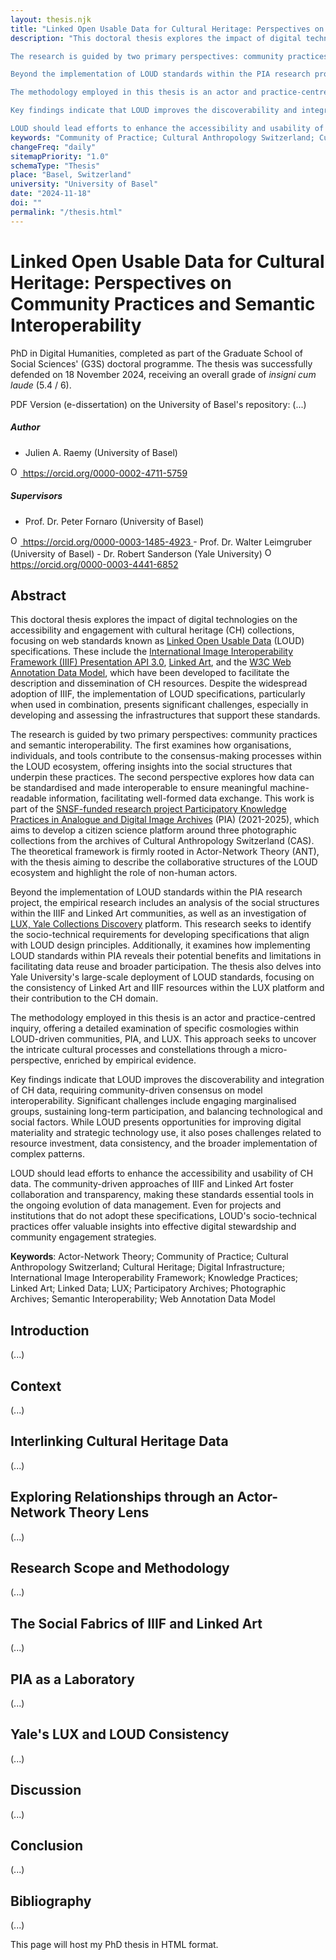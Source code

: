 ```yaml
---
layout: thesis.njk
title: "Linked Open Usable Data for Cultural Heritage: Perspectives on Community Practices and Semantic Interoperability"
description: "This doctoral thesis explores the impact of digital technologies on the accessibility and engagement with cultural heritage (CH) collections, focusing on web standards known as Linked Open Usable Data (LOUD) specifications. These include the International Image Interoperability Framework (IIIF) Presentation API 3.0, Linked Art, and the W3C Web Annotation Data Model, which have been developed to facilitate the description and dissemination of CH resources. Despite the widespread adoption of IIIF, the implementation of LOUD specifications, particularly when used in combination, presents significant challenges, especially in developing and assessing the infrastructures that support these standards.

The research is guided by two primary perspectives: community practices and semantic interoperability. The first examines how organisations, individuals, and tools contribute to the consensus-making processes within the LOUD ecosystem, offering insights into the social structures that underpin these practices. The second perspective explores how data can be standardised and made interoperable to ensure meaningful machine-readable information, facilitating well-formed data exchange. This work is part of the SNSF-funded research project Participatory Knowledge Practices in Analogue and Digital Image Archives (PIA) (2021-2025), which aims to develop a citizen science platform around three photographic collections from the archives of Cultural Anthropology Switzerland (CAS). The theoretical framework is firmly rooted in Actor-Network Theory (ANT), with the thesis aiming to describe the collaborative structures of the LOUD ecosystem and highlight the role of non-human actors.

Beyond the implementation of LOUD standards within the PIA research project, the empirical research includes an analysis of the social structures within the IIIF and Linked Art communities, as well as an investigation of LUX, Yale Collections Discovery platform. This research seeks to identify the socio-technical requirements for developing specifications that align with LOUD design principles. Additionally, it examines how implementing LOUD standards within PIA reveals their potential benefits and limitations in facilitating data reuse and broader participation. The thesis also delves into Yale University's large-scale deployment of LOUD standards, focusing on the consistency of Linked Art and IIIF resources within the LUX platform and their contribution to the CH domain.

The methodology employed in this thesis is an actor and practice-centred inquiry, offering a detailed examination of specific cosmologies within LOUD-driven communities, PIA, and LUX. This approach seeks to uncover the intricate cultural processes and constellations through a micro-perspective, enriched by empirical evidence.

Key findings indicate that LOUD improves the discoverability and integration of CH data, requiring community-driven consensus on model interoperability. Significant challenges include engaging marginalised groups, sustaining long-term participation, and balancing technological and social factors. While LOUD presents opportunities for improving digital materiality and strategic technology use, it also poses challenges related to resource investment, data consistency, and the broader implementation of complex patterns.

LOUD should lead efforts to enhance the accessibility and usability of CH data. The community-driven approaches of IIIF and Linked Art foster collaboration and transparency, making these standards essential tools in the ongoing evolution of data management. Even for projects and institutions that do not adopt these specifications, LOUD's socio-technical practices offer valuable insights into effective digital stewardship and community engagement strategies."
keywords: "Community of Practice; Cultural Anthropology Switzerland; Cultural Heritage; Digital Infrastructure; International Image Interoperability Framework; Linked Art; Linked Data; LUX; Participatory Archives; Photographic Archives; Semantic Interoperability; Socio-technical; Web Annotation Data Model"
changeFreq: "daily"
sitemapPriority: "1.0"
schemaType: "Thesis"
place: "Basel, Switzerland"
university: "University of Basel"
date: "2024-11-18"
doi: ""
permalink: "/thesis.html"
---
```


# Linked Open Usable Data for Cultural Heritage: Perspectives on Community Practices and Semantic Interoperability

PhD in Digital Humanities, completed as part of the Graduate School of Social Sciences' (G3S) doctoral programme. The thesis was successfully defended on 18 November 2024, receiving an overall grade of _insigni cum laude_ (5.4 / 6).

PDF Version (e-dissertation) on the University of Basel's repository: (...)

##### Author 

- Julien A. Raemy (University of Basel) <a href="https://orcid.org/0000-0002-4711-5759" target="_blank">
<img alt="ORCID logo" src="https://info.orcid.org/wp-content/uploads/2019/11/orcid_16x16.png" width="16" height="16" />
https://orcid.org/0000-0002-4711-5759
</a>

##### Supervisors 
- Prof. Dr. Peter Fornaro (University of Basel) <a href="https://orcid.org/0000-0003-1485-4923" target="_blank">
<img alt="ORCID logo" src="https://info.orcid.org/wp-content/uploads/2019/11/orcid_16x16.png" width="16" height="16" />
https://orcid.org/0000-0003-1485-4923
</a>
- Prof. Dr. Walter Leimgruber (University of Basel) 
- Dr. Robert Sanderson (Yale University) <a href="https://orcid.org/0000-0003-4441-6852" target="_blank">
<img alt="ORCID logo" src="https://info.orcid.org/wp-content/uploads/2019/11/orcid_16x16.png" width="16" height="16" />
https://orcid.org/0000-0003-4441-6852
</a>

## Abstract

This doctoral thesis explores the impact of digital technologies on the accessibility and engagement with cultural heritage (CH) collections, focusing on web standards known as [Linked Open Usable Data](loud.html) (LOUD) specifications. These include the [International Image Interoperability Framework (IIIF) Presentation API 3.0](https://iiif.io/api/presentation/3.0/), [Linked Art](https://linked.art), and the [W3C Web Annotation Data Model](https://www.w3.org/TR/annotation-model/), which have been developed to facilitate the description and dissemination of CH resources. Despite the widespread adoption of IIIF, the implementation of LOUD specifications, particularly when used in combination, presents significant challenges, especially in developing and assessing the infrastructures that support these standards.

The research is guided by two primary perspectives: community practices and semantic interoperability. The first examines how organisations, individuals, and tools contribute to the consensus-making processes within the LOUD ecosystem, offering insights into the social structures that underpin these practices. The second perspective explores how data can be standardised and made interoperable to ensure meaningful machine-readable information, facilitating well-formed data exchange. This work is part of the [SNSF-funded research project Participatory Knowledge Practices in Analogue and Digital Image Archives](pia.html) (PIA) (2021-2025), which aims to develop a citizen science platform around three photographic collections from the archives of Cultural Anthropology Switzerland (CAS). The theoretical framework is firmly rooted in Actor-Network Theory (ANT), with the thesis aiming to describe the collaborative structures of the LOUD ecosystem and highlight the role of non-human actors.

Beyond the implementation of LOUD standards within the PIA research project, the empirical research includes an analysis of the social structures within the IIIF and Linked Art communities, as well as an investigation of [LUX, Yale Collections Discovery](https://lux.collections.yale.edu/) platform. This research seeks to identify the socio-technical requirements for developing specifications that align with LOUD design principles. Additionally, it examines how implementing LOUD standards within PIA reveals their potential benefits and limitations in facilitating data reuse and broader participation. The thesis also delves into Yale University's large-scale deployment of LOUD standards, focusing on the consistency of Linked Art and IIIF resources within the LUX platform and their contribution to the CH domain.

The methodology employed in this thesis is an actor and practice-centred inquiry, offering a detailed examination of specific cosmologies within LOUD-driven communities, PIA, and LUX. This approach seeks to uncover the intricate cultural processes and constellations through a micro-perspective, enriched by empirical evidence.

Key findings indicate that LOUD improves the discoverability and integration of CH data, requiring community-driven consensus on model interoperability. Significant challenges include engaging marginalised groups, sustaining long-term participation, and balancing technological and social factors. While LOUD presents opportunities for improving digital materiality and strategic technology use, it also poses challenges related to resource investment, data consistency, and the broader implementation of complex patterns.

LOUD should lead efforts to enhance the accessibility and usability of CH data. The community-driven approaches of IIIF and Linked Art foster collaboration and transparency, making these standards essential tools in the ongoing evolution of data management. Even for projects and institutions that do not adopt these specifications, LOUD's socio-technical practices offer valuable insights into effective digital stewardship and community engagement strategies.



**Keywords**: Actor-Network Theory; Community of Practice; Cultural Anthropology Switzerland; Cultural Heritage; Digital Infrastructure; International Image Interoperability Framework; Knowledge Practices; Linked Art; Linked Data; LUX; Participatory Archives; Photographic Archives; Semantic Interoperability; Web Annotation Data Model

## Introduction

(...)

## Context

(...)

## Interlinking Cultural Heritage Data

(...)

## Exploring Relationships through an Actor-Network Theory Lens

(...)

## Research Scope and Methodology

(...)

## The Social Fabrics of IIIF and Linked Art

(...)

## PIA as a Laboratory

(...)

## Yale's LUX and LOUD Consistency

(...)

## Discussion

(...)

## Conclusion

(...)

## Bibliography

(...)





This page will host my PhD thesis in HTML format.





